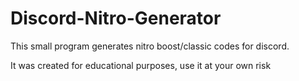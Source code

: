# Discord-Nitro-Generator
This small program generates nitro boost/classic codes for discord.

It was created for educational purposes, use it at your own risk
